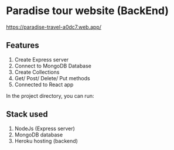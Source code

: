 # Paradise tour website (BackEnd)
https://paradise-travel-a0dc7.web.app/

## Features
1. Create Express server
2. Connect to MongoDB Database
3. Create Collections
4. Get/ Post/ Delete/ Put methods
5. Connected to React app

In the project directory, you can run:

## Stack used
1. NodeJs (Express server)
2. MongoDB database
3. Heroku hosting (backend)